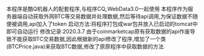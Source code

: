 本程序是酷Q机器人的配套程序,与程序CQ_WebData3.0一起使用
本程序作为服务器端自动获取外网BTC等交易数据并处理数据,然后等待api调用,为保证数据不随便被调用,api加入了token
启动方法:将程序打包成war包并放入已启动的tomcat中即可自动运行
修改记录:2020.3.7  由于coinmarketcap原有获取数据的api作废导致不能获取BTC交易数据,因此根据新的api修改了程序,增加了一个类(BTCPrice.java)来获取BTC数据,修改了原原程序中获取数据的方法